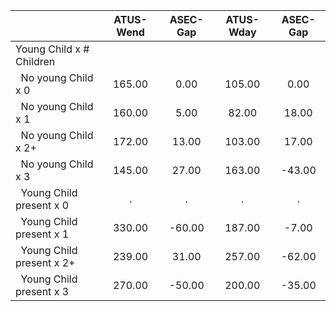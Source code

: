 
|                      |    ATUS-Wend |     ASEC-Gap |    ATUS-Wday |     ASEC-Gap |
| -------------------- | :----------: | :----------: | :----------: | :----------: |
| Young Child x # Children |              |              |              |              |
| &nbsp;&nbsp;No young Child x 0 |       165.00 |         0.00 |       105.00 |         0.00 |
| &nbsp;&nbsp;No young Child x 1 |       160.00 |         5.00 |        82.00 |        18.00 |
| &nbsp;&nbsp;No young Child x 2+ |       172.00 |        13.00 |       103.00 |        17.00 |
| &nbsp;&nbsp;No young Child x 3 |       145.00 |        27.00 |       163.00 |       -43.00 |
| &nbsp;&nbsp;Young Child present x 0 |            . |            . |            . |            . |
| &nbsp;&nbsp;Young Child present x 1 |       330.00 |       -60.00 |       187.00 |        -7.00 |
| &nbsp;&nbsp;Young Child present x 2+ |       239.00 |        31.00 |       257.00 |       -62.00 |
| &nbsp;&nbsp;Young Child present x 3 |       270.00 |       -50.00 |       200.00 |       -35.00 |

